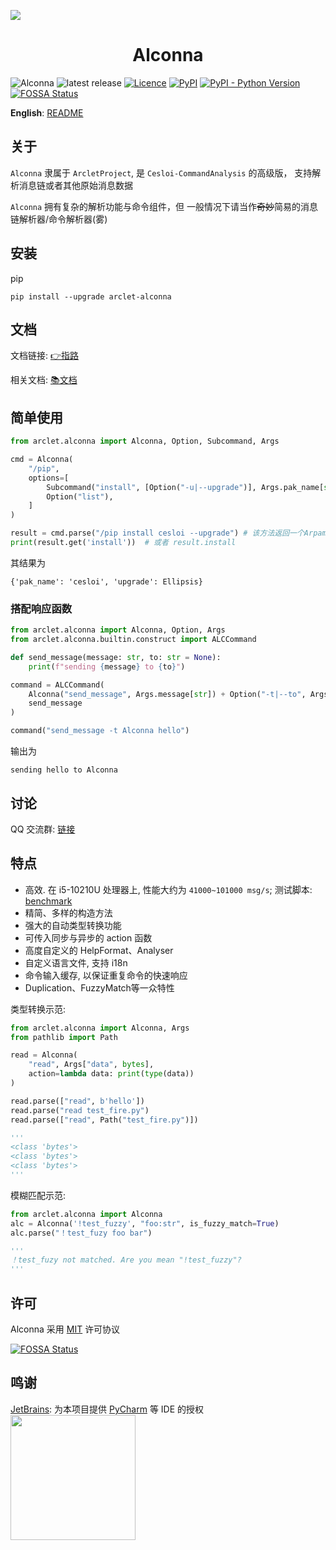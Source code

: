 ![](https://socialify.git.ci/ArcletProject/Alconna/image?description=1&descriptionEditable=A%20High-performance%2C%20Generality%2C%20Humane%20Command%20Line%20Arguments%20Parser%20Library.&font=Inter&forks=1&issues=1&language=1&logo=https%3A%2F%2Favatars.githubusercontent.com%2Fu%2F42648639%3Fs%3D400%26u%3Da81d93f3683d0a3b7d38ea8e6a4903355986e8c7%26v%3D4&name=1&owner=1&pattern=Brick%20Wall&stargazers=1&theme=Light)

<div align="center"> 

# Alconna

</div>

![Alconna](https://img.shields.io/badge/Arclet-Alconna-2564c2.svg)
![latest release](https://img.shields.io/github/release/ArcletProject/Alconna)
[![Licence](https://img.shields.io/github/license/ArcletProject/Alconna)](https://github.com/ArcletProject/Alconna/blob/master/LICENSE)
[![PyPI](https://img.shields.io/pypi/v/arclet-alconna)](https://pypi.org/project/arclet-alconna)
[![PyPI - Python Version](https://img.shields.io/pypi/pyversions/arclet-alconna)](https://www.python.org/)
[![FOSSA Status](https://app.fossa.com/api/projects/git%2Bgithub.com%2FArcletProject%2FAlconna.svg?type=shield)](https://app.fossa.com/projects/git%2Bgithub.com%2FArcletProject%2FAlconna?ref=badge_shield)

**English**: [README](README-EN.md)

## 关于

`Alconna` 隶属于 `ArcletProject`, 是 `Cesloi-CommandAnalysis` 的高级版，
支持解析消息链或者其他原始消息数据

`Alconna` 拥有复杂的解析功能与命令组件，但 一般情况下请当作~~奇妙~~简易的消息链解析器/命令解析器(雾)

## 安装

pip
```
pip install --upgrade arclet-alconna
```

## 文档

文档链接: [👉指路](https://arcletproject.github.io/docs/alconna/tutorial)

相关文档: [📚文档](https://graiax.cn/guide/alconna.html#alconna)

## 简单使用

```python
from arclet.alconna import Alconna, Option, Subcommand, Args

cmd = Alconna(
    "/pip",
    options=[
        Subcommand("install", [Option("-u|--upgrade")], Args.pak_name[str]),
        Option("list"),
    ]
)

result = cmd.parse("/pip install cesloi --upgrade") # 该方法返回一个Arpamar类的实例
print(result.get('install'))  # 或者 result.install
```
其结果为
```
{'pak_name': 'cesloi', 'upgrade': Ellipsis}
```

### 搭配响应函数

```python
from arclet.alconna import Alconna, Option, Args
from arclet.alconna.builtin.construct import ALCCommand

def send_message(message: str, to: str = None):
    print(f"sending {message} to {to}")

command = ALCCommand(
    Alconna("send_message", Args.message[str]) + Option("-t|--to", Args.to[str]),
    send_message
)

command("send_message -t Alconna hello")
```
输出为
```
sending hello to Alconna
```

## 讨论

QQ 交流群: [链接](https://jq.qq.com/?_wv=1027&k=PUPOnCSH)

## 特点

* 高效. 在 i5-10210U 处理器上, 性能大约为 `41000~101000 msg/s`; 测试脚本: [benchmark](dev_tools/benchmark.py) 
* 精简、多样的构造方法
* 强大的自动类型转换功能
* 可传入同步与异步的 action 函数
* 高度自定义的 HelpFormat、Analyser
* 自定义语言文件, 支持 i18n
* 命令输入缓存, 以保证重复命令的快速响应
* Duplication、FuzzyMatch等一众特性

类型转换示范:
```python
from arclet.alconna import Alconna, Args
from pathlib import Path

read = Alconna(
    "read", Args["data", bytes], 
    action=lambda data: print(type(data))
)

read.parse(["read", b'hello'])
read.parse("read test_fire.py")
read.parse(["read", Path("test_fire.py")])

'''
<class 'bytes'>
<class 'bytes'>
<class 'bytes'>
'''
```

模糊匹配示范:
```python
from arclet.alconna import Alconna
alc = Alconna('!test_fuzzy', "foo:str", is_fuzzy_match=True)
alc.parse("！test_fuzy foo bar")

'''
！test_fuzy not matched. Are you mean "!test_fuzzy"?
'''
```

## 许可

Alconna 采用 [MIT](LICENSE) 许可协议

[![FOSSA Status](https://app.fossa.com/api/projects/git%2Bgithub.com%2FArcletProject%2FAlconna.svg?type=large)](https://app.fossa.com/projects/git%2Bgithub.com%2FArcletProject%2FAlconna?ref=badge_large)

## 鸣谢

[JetBrains](https://www.jetbrains.com/): 为本项目提供 [PyCharm](https://www.jetbrains.com/pycharm/) 等 IDE 的授权<br>
[<img src="https://cdn.jsdelivr.net/gh/Kyomotoi/CDN@master/noting/jetbrains-variant-3.png" width="200"/>](https://www.jetbrains.com/)


